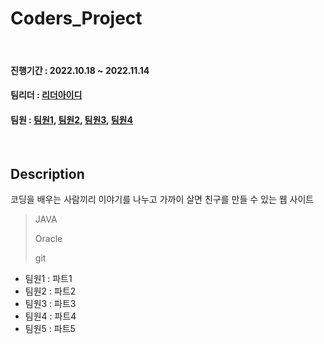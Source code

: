 # Coders_Project

<br/>

#### 진행기간 : 2022.10.18 ~ 2022.11.14
#### 팀리더 : [리더아이디](https://github.com/리더아이디)
#### 팀원 : [팀원1](https://github.com/팀원1), [팀원2](https://github.com/팀원2), [팀원3](https://github.com/팀원3), [팀원4](https://github.com/팀원4)

<br/>

## Description
코딩을 배우는 사람끼리 이야기를 나누고 가까이 살면 친구를 만들 수 있는 웹 사이트






> JAVA
> 
> Oracle
> 
> git






- 팀원1 : 파트1
- 팀원2 : 파트2
- 팀원3 : 파트3
- 팀원4 : 파트4
- 팀원5 : 파트5
